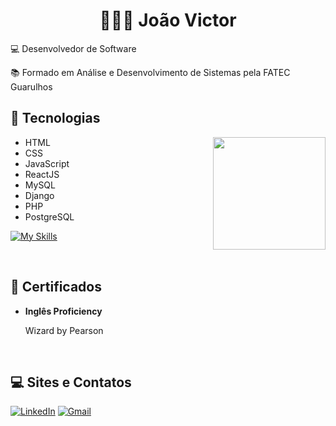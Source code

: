 <div id="content">
  <h1 align="center"><strong> 👨🏽‍🚀 João Victor</strong></h1>
  <p>💻 Desenvolvedor de Software</p>
  <p>📚 Formado em Análise e Desenvolvimento de Sistemas pela FATEC Guarulhos</p>

## 🚀 Tecnologias
<div>
    <img align="right" height="180em" src="https://github-readme-stats.vercel.app/api/top-langs/?username=jrath29&layout=compact&langs_count=7&theme=github_dark"/>
    <ul align="left">
    <li>HTML</li>
    <li>CSS</li>
    <li>JavaScript</li>
    <li>ReactJS</li>
    <li>MySQL</li>
    <li>Django</li>
    <li>PHP</li>
    <li>PostgreSQL</li>
  </ul>

  [![My Skills](https://skillicons.dev/icons?i=html,css,js,react,mysql,django,php,postgresql)](https://skillicons.dev) <p> </br>

</div>
  
## 📄 Certificados
<ul>
  <li><strong>Inglês Proficiency</strong></li>
  <p>Wizard by Pearson</p>
</ul> <br>

## 💻 Sites e Contatos
[![LinkedIn](https://img.shields.io/badge/linkedin-%230077B5.svg?style=for-the-badge&logo=linkedin&logoColor=white)](https://www.linkedin.com/in/jo%C3%A3o-victor-bezerra-5219a3201/)
[![Gmail](https://img.shields.io/badge/Gmail-D14836?style=for-the-badge&logo=gmail&logoColor=white)](mailto:joaovicbezerra.c@gmail.com)

</div>

